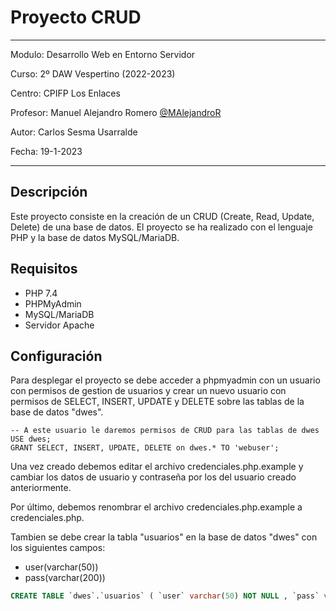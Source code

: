 # Proyecto CRUD

---
Modulo: Desarrollo Web en Entorno Servidor

Curso: 2º DAW Vespertino (2022-2023)

Centro: CPIFP Los Enlaces

Profesor: Manuel Alejandro Romero [@MAlejandroR](https://github.com/MAlejandroR)

Autor: Carlos Sesma Usarralde

Fecha: 19-1-2023

---

## Descripción

Este proyecto consiste en la creación de un CRUD (Create, Read, Update, Delete) de una base de datos. El proyecto se ha realizado con el lenguaje PHP y la base de datos MySQL/MariaDB.

## Requisitos

- PHP 7.4
- PHPMyAdmin
- MySQL/MariaDB
- Servidor Apache

## Configuración

Para desplegar el proyecto se debe acceder a phpmyadmin con un usuario con permisos de gestion de usuarios y crear un nuevo usuario con permisos de SELECT, INSERT, UPDATE y  DELETE sobre las tablas de la base de datos "dwes".

```mysql
-- A este usuario le daremos permisos de CRUD para las tablas de dwes
USE dwes;
GRANT SELECT, INSERT, UPDATE, DELETE on dwes.* TO 'webuser';
```

Una vez creado debemos editar el archivo credenciales.php.example y cambiar los datos de usuario y contraseña por los del usuario creado anteriormente.

Por último, debemos renombrar el archivo credenciales.php.example a credenciales.php.

Tambien se debe crear la tabla "usuarios" en la base de datos "dwes" con los siguientes campos:

- user(varchar(50))
- pass(varchar(200))

```sql
CREATE TABLE `dwes`.`usuarios` ( `user` varchar(50) NOT NULL , `pass` varchar(200) NOT NULL ) ENGINE = InnoDB
```
